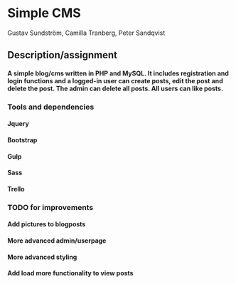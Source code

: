 # Simple CMS

Gustav Sundström, Camilla Tranberg, Peter Sandqvist

## Description/assignment
#### A simple blog/cms written in PHP and MySQL. It includes registration and login functions and a logged-in user can create posts, edit the post and delete the post. The admin can delete all posts. All users can like posts.

### Tools and dependencies
#### Jquery
#### Bootstrap
#### Gulp
#### Sass
#### Trello

### TODO for improvements
#### Add pictures to blogposts
#### More advanced admin/userpage
#### More advanced styling
#### Add load more functionality to view posts
